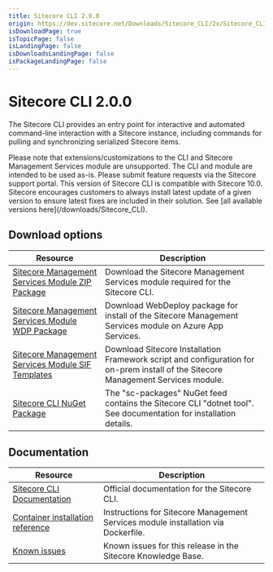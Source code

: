 ```yaml
---
title: Sitecore CLI 2.0.0
origin: https://dev.sitecore.net/Downloads/Sitecore_CLI/2x/Sitecore_CLI_200
isDownloadPage: true
isTopicPage: false
isLandingPage: false
isDownloadsLandingPage: false
isPackageLandingPage: false
---
```


# Sitecore CLI 2.0.0

The Sitecore CLI provides an entry point for interactive and automated command-line interaction with a Sitecore instance, including commands for pulling and synchronizing serialized Sitecore items.

  <Alert variant='warning' mb={4}>
    <AlertIcon />
    Please note that extensions/customizations to the CLI and Sitecore Management Services module are unsupported. The CLI and module are intended to be used as-is. Please submit feature requests via the Sitecore support portal.
  </Alert>
  
  <Alert variant='warning' mb={4}>
    <AlertIcon />
    This version of Sitecore CLI is compatible with Sitecore 10.0.
  </Alert>
  
  <Alert variant='warning' mb={4}>
    <AlertIcon />
    Sitecore encourages customers to always install latest update of a given version to ensure latest fixes are included in their solution. See [all available versions here](/downloads/Sitecore_CLI).
  </Alert>
  

## Download options

 | Resource | Description |
 | --- | --- |
 | [Sitecore Management Services Module ZIP Package](https://scdp.blob.core.windows.net/downloads/Sitecore%20CLI/2x/Sitecore%20CLI%20200/Secure/Sitecore.ManagementServices%202.0.0-r00202.zip) | Download the Sitecore Management Services module required for the Sitecore CLI. |
 | [Sitecore Management Services Module WDP Package](https://scdp.blob.core.windows.net/downloads/Sitecore%20CLI/2x/Sitecore%20CLI%20200/Secure/Sitecore.ManagementServices%202.0.0-r00202.scwdp.zip) | Download WebDeploy package for install of the Sitecore Management Services module on Azure App Services. |
 | [Sitecore Management Services Module SIF Templates](https://scdp.blob.core.windows.net/downloads/Sitecore%20CLI/2x/Sitecore%20CLI%20200/Secure/Sitecore.ManagementServices.SIF.Templates.zip) | Download Sitecore Installation Framework script and configuration for on-prem install of the Sitecore Management Services module. |
 | [Sitecore CLI NuGet Package](https://sitecore.myget.org/feed/sc-packages/package/nuget/Sitecore.Cli) | The "sc-packages" NuGet feed contains the Sitecore CLI "dotnet tool". See documentation for installation details. |

## Documentation

 | Resource | Description |
 | --- | --- |
 | [Sitecore CLI Documentation](https://doc.sitecore.com/developers/100/developer-tools/en/sitecore-content-serialization.html) | Official documentation for the Sitecore CLI. |
 | [Container installation reference](https://containers.doc.sitecore.com/docs/module-reference#sitecore-management-services) | Instructions for Sitecore Management Services module installation via Dockerfile. |
 | [Known issues](https://kb.sitecore.net/articles/661975) | Known issues for this release in the Sitecore Knowledge Base. |